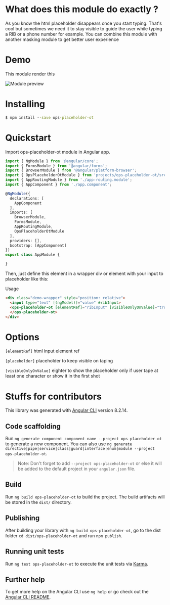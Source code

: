 # What does this module do exactly ?
As you know the html placeholder disappears once you start typing. That's cool but sometimes we need it to stay visible to guide the user while typing a RIB or a phone number for example. You can combine this module with another masking module to get better user experience

# Demo
This module render this

![Module preview](docs/preview.png)

# Installing
```bat
$ npm install --save ops-placeholder-ot
```

# Quickstart

Import ops-placeholder-ot module in Angular app.

```typescript
import { NgModule } from '@angular/core';
import { FormsModule } from '@angular/forms';
import { BrowserModule } from '@angular/platform-browser';
import { OpsPlaceholderOtModule } from 'projects/ops-placeholder-ot/src/public-api';
import { AppRoutingModule } from './app-routing.module';
import { AppComponent } from './app.component';

@NgModule({
  declarations: [
    AppComponent
  ],
  imports: [
    BrowserModule,
    FormsModule,
    AppRoutingModule,
    OpsPlaceholderOtModule
  ],
  providers: [],
  bootstrap: [AppComponent]
})
export class AppModule {

}
```
Then, just define this element in a wrapper div or element with your input to placeholder like this:

Usage
```html
<div class="demo-wrapper" style="position: relative">
  <input type="text" [(ngModel)]="value" #ribInput>
  <ops-placeholder-ot [elementRef]="ribInput" [visibleOnlyOnValue]="true" placeholder="123456789" >
  </ops-placeholder-ot>
</div>
```

# Options
``[elementRef]`` html input element ref

``[placeholder]`` placeholder to keep visible on taping

``[visibleOnlyOnValue]`` eighter to show the placeholder only if user tape at least one character or show it in the first shot

# Stuffs for contributors

This library was generated with [Angular CLI](https://github.com/angular/angular-cli) version 8.2.14.

## Code scaffolding

Run `ng generate component component-name --project ops-placeholder-ot` to generate a new component. You can also use `ng generate directive|pipe|service|class|guard|interface|enum|module --project ops-placeholder-ot`.
> Note: Don't forget to add `--project ops-placeholder-ot` or else it will be added to the default project in your `angular.json` file. 

## Build

Run `ng build ops-placeholder-ot` to build the project. The build artifacts will be stored in the `dist/` directory.

## Publishing

After building your library with `ng build ops-placeholder-ot`, go to the dist folder `cd dist/ops-placeholder-ot` and run `npm publish`.

## Running unit tests

Run `ng test ops-placeholder-ot` to execute the unit tests via [Karma](https://karma-runner.github.io).

## Further help

To get more help on the Angular CLI use `ng help` or go check out the [Angular CLI README](https://github.com/angular/angular-cli/blob/master/README.md).
